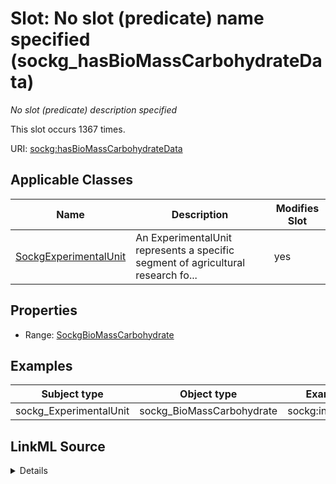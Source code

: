 

# Slot: No slot (predicate) name specified (sockg_hasBioMassCarbohydrateData)


_No slot (predicate) description specified_






This slot occurs 1367 times.


URI: [sockg:hasBioMassCarbohydrateData](https://idir.uta.edu/sockg-ontology/docs/hasBioMassCarbohydrateData)



<!-- no inheritance hierarchy -->





## Applicable Classes

| Name | Description | Modifies Slot |
| --- | --- | --- |
| [SockgExperimentalUnit](../classes/SockgExperimentalUnit.md) | An ExperimentalUnit represents a specific segment of agricultural research fo... |  yes  |







## Properties

* Range: [SockgBioMassCarbohydrate](../classes/SockgBioMassCarbohydrate.md)






## Examples

| Subject type | Object type | Example subject | Example object | Occurrences |
| --- | --- | --- | --- | --- |
| sockg_ExperimentalUnit | sockg_BioMassCarbohydrate | sockg:individuals/54021 | sockg:individuals/37796 | 1367 |




## LinkML Source

<details>

```yaml
name: sockg_hasBioMassCarbohydrateData
annotations:
  count:
    tag: count
    value: 1367
description: No slot (predicate) description specified
title: No slot (predicate) name specified
examples:
- object:
    example_object: sockg:individuals/37796
    example_object_type: sockg_BioMassCarbohydrate
    example_predicate: sockg:hasBioMassCarbohydrateData
    example_subject: sockg:individuals/54021
    example_subject_type: sockg_ExperimentalUnit
from_schema: soc-kg
rank: 1000
domain: sockg_ExperimentalUnit
slot_uri: sockg:hasBioMassCarbohydrateData
alias: sockg_hasBioMassCarbohydrateData
domain_of:
- sockg_ExperimentalUnit
range: sockg_BioMassCarbohydrate

```
</details>